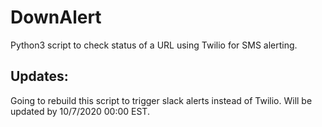 # DownAlert
Python3 script to check status of a URL using Twilio for SMS alerting.

## Updates:
Going to rebuild this script to trigger slack alerts instead of Twilio. Will be updated by 10/7/2020 00:00 EST.
